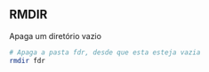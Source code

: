 ## RMDIR

Apaga um diretório vazio

```sh
# Apaga a pasta fdr, desde que esta esteja vazia
rmdir fdr
```